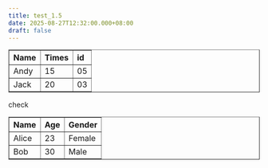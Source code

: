 ```yaml
---
title: test_1.5
date: 2025-08-27T12:32:00.000+08:00
draft: false
---
```

<table border="1" style="border-collapse: collapse; width:100%; text-align:left;">
      <tr><th>Name</th><th> Times</th><th> id</th></tr>
<tr><td>Andy</td><td> 15</td><td> 05</td></tr>
<tr><td>Jack</td><td> 20</td><td> 03</td></tr>
    </table>

check

<table border="1" style="border-collapse: collapse; width:100%; text-align:left;">
      <tr><th>Name</th><th>Age</th><th>Gender</th></tr>
<tr><td>Alice</td><td>23</td><td>Female</td></tr>
<tr><td>Bob</td><td>30</td><td>Male</td></tr>
    </table>
